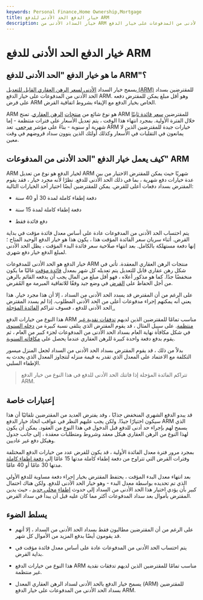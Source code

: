 ```yaml
---
keywords: Personal Finance,Home Ownership,Mortgage
title: خيار الدفع الحد الأدنى للدفع ARM
description: خيار السداد الأدنى من ARM يعطي للمراهن خيار تسديد الحد الأدنى من المدفوعات على خيار الدفع ARM.
---
```


# خيار الدفع الحد الأدنى للدفع ARM
## ما هو خيار الدفع "الحد الأدنى للدفع ARM"؟

يسمح خيار السداد [الأدنى لسعر الرهن العقاري القابل للتعديل (ARM)](/minimum-monthly-payment) للمقترضين بسداد الحد الأدنى من المدفوعات على خيار الدفع ARM. وهو أقل مبلغ يمكن للمقترض دفعه على قرض ARM الخاص بخيار الدفع مع الإيفاء بشروط اتفاقية القرض.

ARM هو نوع شائع من [منتجات](/mortgage) [الرهن العقاري](/mortgage). تمنح ARM للمقترضين [سعر فائدة ثابتًا](/interestrate) خلال الفترة الأولية. بمجرد انتهاء هذا الوقت ، يتم تعديل الأسعار على فترات منتظمة - إما شهرية أو سنوية - بناءً على مؤشر [مرجعي](/benchmark). تعد ARM خيارات جيدة للمقترضين الذين لا يمانعون في التقلبات في الأسعار وكذلك أولئك الذين ينوون سداد قروضهم في وقت معين.

## كيف يعمل خيار الدفع "الحد الأدنى من المدفوعات" ARM

ARM لخيار الدفع هو نوع من تعديل ARM شهريًا حيث يمكن للمقترض الاختيار من بين عدة خيارات دفع شهرية ، بما في ذلك الحد الأدنى للدفع. نظرًا لأنه مجرد خيار ، فقد يقوم المقترض بسداد دفعات أعلى للقرض. يمكن للمقترضين أيضًا اختيار أحد الخيارات التالية:

- دفعة إطفاء كاملة لمدة 30 أو 40 سنة

- دفعة إطفاء كاملة لمدة 15 سنة

- دفع فائدة فقط

يتم احتساب الحد الأدنى من المدفوعات عادة على أساس معدل فائدة مؤقت في بداية القرض. أثناء سريان سعر الفائدة المؤقت هذا ، يكون هذا هو خيار الدفع الوحيد المتاح ؛ إنها دفعة مستهلكة بالكامل. بعد انتهاء صلاحية سعر فائدة البدء المؤقت ، يظل الحد الأدنى لمبلغ الدفع خيار دفع شهري.

خيار الدفع هو الحد الأدنى للمدفوعات ARM منتجات الرهن العقاري المعقدة. تأتي في شكل رهن عقاري قابل للتعديل يتم تعديله كل شهر بمعدل [فائدة مؤقت](/interest) غالبًا ما يكون منخفضًا جدًا. كما هو مذكور أعلاه ، فهو أقل مبلغ من المال يجب أن يدفعه القائم بالرهن من أجل الحفاظ على [القرض](/loan) في وضع جيد وفقًا للاتفاقية المبرمة مع المُقرض.

على الرغم من أن المقترض قد يسدد الحد الأدنى من السداد ، إلا أن هذا مجرد خيار. هذا يعني أنه يمكنهم إجراء مدفوعات أعلى من الحد الأدنى المطلوب. إذا لم يسدد المقترض الحد الأدنى للدفع ، فسوف تتراكم [الفائدة المؤجلة .](/deferredinterest)

هذا النوع من خيارات الدفع ARM مناسب تمامًا للمقترضين الذين لديهم [تدفقات نقدية غير منتظمة](/cashflow). على سبيل المثال ، قد يقوم المقترض الذي يتلقى نسبة كبيرة من [دخله السنوي](/income) في شكل مكافأة نهاية العام بسداد الحد الأدنى من المدفوعات لجزء كبير من العام ، ثم يقوم بدفع دفعة واحدة كبيرة للرهن العقاري عندما يحصل على [مكافأته السنوية](/year-end-bonus).

بدلاً من ذلك ، قد يقوم المقترض بسداد الحد الأدنى من السداد لجعل المنزل ميسور التكلفة مع الاعتماد على المعدل الذي تقدر به قيمة منزله لتتجاوز المعدل الذي يحدث به الإطفاء السلبي.

> تتراكم الفائدة المؤجلة إذا فاتتك الحد الأدنى للدفع في هذا النوع من خيار الدفع ARM.

>

## إعتبارات خاصة

قد يبدو الدفع الشهري المنخفض جذابًا ، وقد يفترض العديد من المقترضين تلقائيًا أن هذا سيكون اختيارًا جيدًا. ولكن يجب عليهم النظر في عواقب اتخاذ خيار الدفع ARM الذي يسمح لهم بإجراء حد أدنى للدفع قبل الدخول في هذا النوع من العقود. يمكن أن يكون لهذا النوع من الرهن العقاري هيكل معقد وشروط ومتطلبات معقدة ، إلى جانب جدول وهيكل دفع غير عاديين.

بمجرد مرور فترة معدل الفائدة الأولية ، قد يكون للقرض عدد من خيارات الدفع المختلفة وفترات القرض التي تتراوح من دفعة إطفاء كاملة مدتها 15 عامًا إلى [دفعة إطفاء كاملة](/fully_amortizing_payment) مدتها 30 عامًا أو 40 عامًا.

بعد انتهاء معدل البدء المؤقت ، يحتفظ المقترض بخيار إجراء دفعة مساوية للدفع الأولي الذي تم تحديده بواسطة معدل البدء - وهو خيار الحد الأدنى للدفع. ولكن هناك احتمال كبير بأن يؤدي اختيار هذا الحد الأدنى من السداد إلى حدوث [إطفاء](/negativeamortization) [محلي جديد](/negativeamortization) ، حيث يدين المقترض بأموال بعد سداد المدفوعات أكثر مما كان عليه قبل أن يبدأ في سداد القرض.

## يسلط الضوء

- على الرغم من أن المقترضين مطالبون فقط بسداد الحد الأدنى من السداد ، إلا أنهم قد يقومون أيضًا بدفع المزيد من الأموال كل شهر.

- يتم احتساب الحد الأدنى من المدفوعات عادة على أساس معدل فائدة مؤقت في بداية القرض.

- هذا النوع من خيارات الدفع ARM مناسب تمامًا للمقترضين الذين لديهم تدفقات نقدية غير منتظمة.

- يسمح خيار الدفع بالحد الأدنى لسداد الرهن العقاري المعدل (ARM) للمقترضين بسداد الحد الأدنى من المدفوعات على خيار الدفع ARM.

